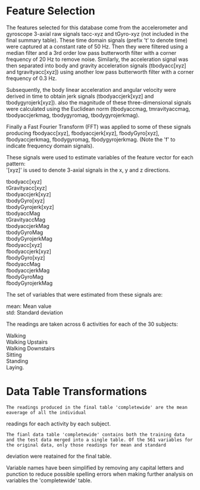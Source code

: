 Feature Selection 
=================

The features selected for this database come from the accelerometer and gyroscope 3-axial raw signals tacc-xyz and tGyro-xyz (not included in the final summary table). These time domain signals (prefix 't' to denote time) were captured at a constant rate of 50 Hz. Then they were filtered using a median filter and a 3rd order low pass butterworth filter with a corner frequency of 20 Hz to remove noise. Similarly, the acceleration signal was then separated into body and gravity acceleration signals (tbodyacc[xyz] and tgravityacc[xyz]) using another low pass butterworth filter with a corner frequency of 0.3 Hz. 

Subsequently, the body linear acceleration and angular velocity were derived in time to obtain jerk signals (tbodyaccjerk[xyz] and tbodygyrojerk[xyz]). also the magnitude of these three-dimensional signals were calculated using the Euclidean norm (tbodyaccmag, tmravityaccmag, tbodyaccjerkmag, tbodygyromag, tbodygyrojerkmag). 

Finally a Fast Fourier Transform (FFT) was applied to some of these signals producing fbodyacc[xyz], fbodyaccjerk[xyz], fbodyGyro[xyz], fbodyaccjerkmag, fbodygyromag, fbodygyrojerkmag. (Note the 'f' to indicate frequency domain signals). 

These signals were used to estimate variables of the feature vector for each pattern:  
'[xyz]' is used to denote 3-axial signals in the x, y and z directions.

tbodyacc[xyz]<br>
tGravityacc[xyz]<br>
tbodyaccjerk[xyz]<br>
tbodyGyro[xyz]<br>
tbodyGyrojerk[xyz]<br>
tbodyaccMag<br>
tGravityaccMag<br>
tbodyaccjerkMag<br>
tbodyGyroMag<br>
tbodyGyrojerkMag<br>
fbodyacc[xyz]<br>
fbodyaccjerk[xyz]<br>
fbodyGyro[xyz]<br>
fbodyaccMag<br>
fbodyaccjerkMag<br>
fbodyGyroMag<br>
fbodyGyrojerkMag<br>

The set of variables that were estimated from these signals are: 

mean: Mean value <br>
std: Standard deviation<br>

The readings are taken across 6 activities for each of the 30 subjects:

Walking<br>
Walking Upstairs<br>
Walking Downstairs<br>
Sitting<br>
Standing<br>
Laying.<br>

Data Table Transformations
====================

    The readings produced in the final table 'completewide' are the mean eaverage of all the individual 
readings for each activity by each subject.

    The fianl data table 'completewide' contains both the training data and the test data merged into a single table. Of the 561 variables for the original data, only those readings for mean and standard
deviation were reatained for the final table.

Variable names have been simplified by removing any capital letters and punction to reduce possible spelling errors when making further analysis on variables the 'completewide' table.